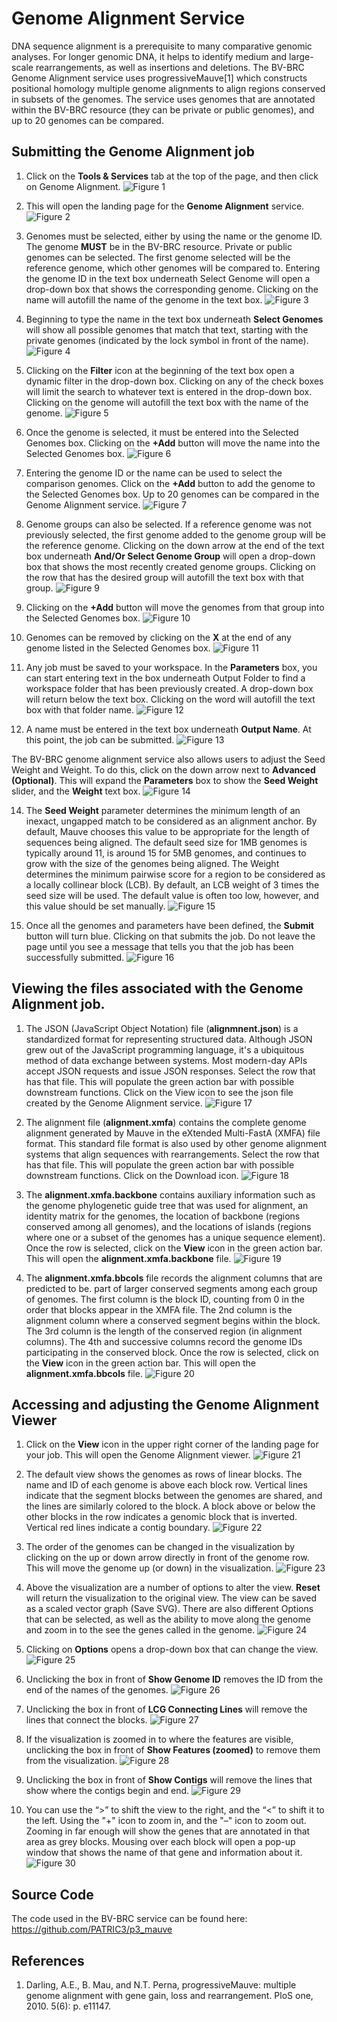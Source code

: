 # Genome Alignment Service

DNA sequence alignment is a prerequisite to many comparative genomic analyses.
For longer genomic DNA, it helps to identify medium and large-scale rearrangements, as well as insertions and deletions. The BV-BRC Genome Alignment service uses progressiveMauve[1] which constructs positional homology multiple genome alignments to align regions conserved in subsets of the genomes.  The service uses genomes that are annotated within the BV-BRC resource (they can be private or public genomes), and up to 20 genomes can be compared.

## Submitting the Genome Alignment job

1.	Click on the **Tools & Services** tab at the top of the page, and then click on Genome Alignment.
![Figure 1](./images/Picture1.png "Figure 1")

2.	This will open the landing page for the **Genome Alignment** service.
![Figure 2](./images/Picture2.png "Figure 2")

3.	Genomes must be selected, either by using the name or the genome ID.  The genome **MUST** be in the BV-BRC resource.  Private or public genomes can be selected. The first genome selected will be the reference genome, which other genomes will be compared to.  Entering the genome ID in the text box underneath Select Genome will open a drop-down box that shows the corresponding genome.  Clicking on the name will autofill the name of the genome in the text box.
![Figure 3](./images/Picture3.png "Figure 3")

4.	Beginning to type the name in the text box underneath **Select Genomes** will show all possible genomes that match that text, starting with the private genomes (indicated by the lock symbol in front of the name).
![Figure 4](./images/Picture4.png "Figure 4")

5.	Clicking on the **Filter** icon at the beginning of the text box open a dynamic filter in the drop-down box.  Clicking on any of the check boxes will limit the search to whatever text is entered in the drop-down box.  Clicking on the genome will autofill the text box with the name of the genome.
![Figure 5](./images/Picture5.png "Figure 5")

6.	Once the genome is selected, it must be entered into the Selected Genomes box.  Clicking on the **+Add** button will move the name into the Selected Genomes box.
![Figure 6](./images/Picture6.png "Figure 6")

7.	Entering the genome ID or the name can be used to select the comparison genomes.  Click on the **+Add** button to add the genome to the Selected Genomes box.  Up to 20 genomes can be compared in the Genome Alignment service. 
![Figure 7](./images/Picture7.png "Figure 7")

8.	Genome groups can also be selected.  If a reference genome was not previously selected, the first genome added to the genome group will be the reference genome.  Clicking on the down arrow at the end of the text box underneath **And/Or Select Genome Group** will open a drop-down box that shows the most recently created genome groups.  Clicking on the row that has the desired group will autofill the text box with that group.
![Figure 9](./images/Picture9.png "Figure 9")

9.	Clicking on the **+Add** button will move the genomes from that group into the Selected Genomes box.
![Figure 10](./images/Picture10.png "Figure 10")

10.	Genomes can be removed by clicking on the **X** at the end of any genome listed in the Selected Genomes box.
![Figure 11](./images/Picture11.png "Figure 11")

11.	Any job must be saved to your workspace.  In the **Parameters** box, you can start entering text in the box underneath Output Folder to find a workspace folder that has been previously created.  A drop-down box will return below the text box.  Clicking on the word will autofill the text box with that folder name.
![Figure 12](./images/Picture12.png "Figure 12")

12.	A name must be entered in the text box underneath **Output Name**.  At this point, the job can be submitted.
![Figure 13](./images/Picture13.png "Figure 13")

The BV-BRC genome alignment service also allows users to adjust the Seed Weight and Weight.  To do this, click on the down arrow next to **Advanced (Optional)**. This will expand the **Parameters** box to show the **Seed Weight** slider, and the **Weight** text box. 
![Figure 14](./images/Picture14.png "Figure 14")

14.	The **Seed Weight** parameter determines the minimum length of an inexact, ungapped match to be considered as an alignment anchor. By default, Mauve chooses this value to be appropriate for the length of sequences being aligned. The default seed size for 1MB genomes is typically around 11, is around 15 for 5MB genomes, and continues to grow with the size of the genomes being aligned.  The Weight determines the minimum pairwise score for a region to be considered as a locally collinear block (LCB). By default, an LCB weight of 3 times the seed size will be used. The default value is often too low, however, and this value should be set manually.
![Figure 15](./images/Picture15.png "Figure 15")

15.	Once all the genomes and parameters have been defined, the **Submit** button will turn blue.  Clicking on that submits the job.  Do not leave the page until you see a message that tells you that the job has been successfully submitted.
![Figure 16](./images/Picture16.png "Figure 16")

## Viewing the files associated with the Genome Alignment job.
1.	The JSON (JavaScript Object Notation) file (**alignmnent.json**) is a standardized format for representing structured data. Although JSON grew out of the JavaScript programming language, it's a ubiquitous method of data exchange between systems. Most modern-day APIs accept JSON requests and issue JSON responses. Select the row that has that file.  This will populate the green action bar with possible downstream functions.  Click on the View icon to see the json file created by the Genome Alignment service.
![Figure 17](./images/Picture17.png "Figure 17")

2.	The alignment file (**alignment.xmfa**) contains the complete genome alignment generated by Mauve in the eXtended Multi-FastA (XMFA) file format. This standard file format is also used by other genome alignment systems that align sequences with rearrangements. Select the row that has that file.  This will populate the green action bar with possible downstream functions.  Click on the Download icon.
![Figure 18](./images/Picture18.png "Figure 18")

3.	The **alignment.xmfa.backbone** contains auxiliary information such as the genome phylogenetic guide tree that was used for alignment, an identity matrix for the genomes, the location of backbone (regions conserved among all genomes), and the locations of islands (regions where one or a subset of the genomes has a unique sequence element). Once the row is selected, click on the **View** icon in the green action bar.  This will open the **alignment.xmfa.backbone** file. 
![Figure 19](./images/Picture19.png "Figure 19")

4.	The **alignment.xmfa.bbcols** file records the alignment columns that are predicted to be. part of larger conserved segments among each group of genomes.  The first column is the block ID, counting from 0 in the order that blocks appear in the XMFA file. The 2nd column is the alignment column where a conserved segment begins within the block. The 3rd column is the length of the conserved region (in alignment columns). The 4th and successive columns record the genome IDs participating in the conserved block. Once the row is selected, click on the **View** icon in the green action bar.  This will open the **alignment.xmfa.bbcols** file.
![Figure 20](./images/Picture20.png "Figure 20")

## Accessing and adjusting the Genome Alignment Viewer

1.	Click on the **View** icon in the upper right corner of the landing page for your job. This will open the Genome Alignment viewer.
![Figure 21](./images/Picture21.png "Figure 21")

2.	The default view shows the genomes as rows of linear blocks. The name and ID of each genome is above each block row.  Vertical lines indicate that the segment blocks between the genomes are shared, and the lines are similarly colored to the block.  A block above or below the other blocks in the row indicates a genomic block that is inverted.  Vertical red lines indicate a contig boundary.
![Figure 22](./images/Picture22.png "Figure 22")

3.	The order of the genomes can be changed in the visualization by clicking on the up or down arrow directly in front of the genome row.  This will move the genome up (or down) in the visualization.
![Figure 23](./images/Picture23.png "Figure 23")

4.	Above the visualization are a number of options to alter the view.  **Reset** will return the visualization to the original view.  The view can be saved as a scaled vector graph (Save SVG).  There are also different Options that can be selected, as well as the ability to move along the genome and zoom in to the see the genes called in the genome.
![Figure 24](./images/Picture24.png "Figure 24")

5.	Clicking on **Options** opens a drop-down box that can change the view.
![Figure 25](./images/Picture25.png "Figure 25")

6.	Unclicking the box in front of **Show Genome ID** removes the ID from the end of the names of the genomes.
![Figure 26](./images/Picture26.png "Figure 26")

7.	Unclicking the box in front of **LCG Connecting Lines** will remove the lines that connect the blocks.
![Figure 27](./images/Picture27.png "Figure 27")

8.	If the visualization is zoomed in to where the features are visible, unclicking the box in front of **Show Features (zoomed)** to remove them from the visualization.
![Figure 28](./images/Picture28.png "Figure 28")

9.	Unclicking the box in front of **Show Contigs** will remove the lines that show where the contigs begin and end.
![Figure 29](./images/Picture29.png "Figure 29")

10.	You can use the “>” to shift the view to the right, and the “<” to shift it to the left.  Using the "+" icon to zoom in, and the "–" icon to zoom out.  Zooming in far enough will show the genes that are annotated in that area as grey blocks.  Mousing over each block will open a pop-up window that shows the name of that gene and information about it.
![Figure 30](./images/Picture30.png "Figure 30")

## Source Code
The code used in the BV-BRC service can be found here:
https://github.com/PATRIC3/p3_mauve

## References
1.	Darling, A.E., B. Mau, and N.T. Perna, progressiveMauve: multiple genome alignment with gene gain, loss and rearrangement. PloS one, 2010. 5(6): p. e11147.

